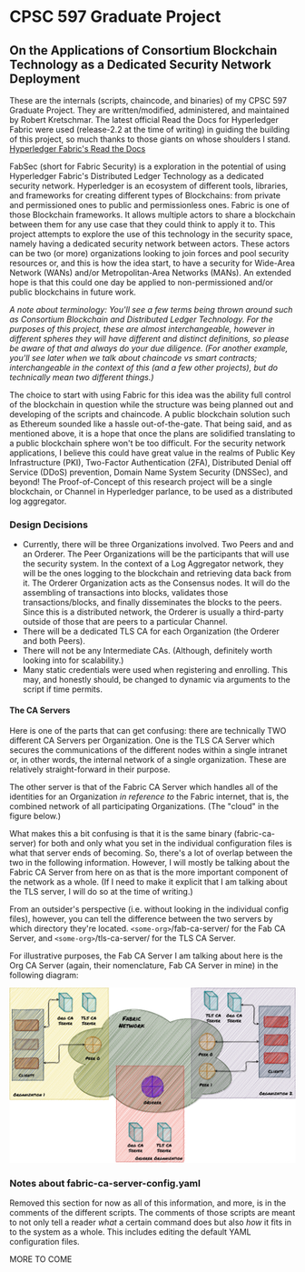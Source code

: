 # CPSC 597 Graduate Project
## On the Applications of Consortium Blockchain Technology as a Dedicated Security Network Deployment

These are the internals (scripts, chaincode, and binaries) of my CPSC 597 Graduate 
Project. They are written/modified, administered, and maintained by Robert Kretschmar. 
The latest official Read the Docs for Hyperledger Fabric were used (release-2.2 at the 
time of writing) in guiding the building of this project, so much thanks to those 
giants on whose shoulders I stand. 
[Hyperledger Fabric's Read the Docs](https://hyperledger-fabric.readthedocs.io/en/release-2.2/)

FabSec (short for Fabric Security) is a exploration in the potential of using Hyperledger 
Fabric's Distributed Ledger Technology as a dedicated security network. Hyperledger is an 
ecosystem of different tools, libraries, and frameworks for creating different types of 
Blockchains: from private and permissioned ones to public and permissionless ones. 
Fabric is one of those Blockchain frameworks. It allows multiple actors to share a blockchain 
between them for any use case that they could think to apply it to. This project attempts to explore 
the use of this technology in the security space, namely having a dedicated security network between 
actors. These actors can be two (or more) organizations looking to join forces and pool security 
resources or, and this is how the idea start, to have a security for Wide-Area Network (WANs) and/or 
Metropolitan-Area Networks (MANs). An extended hope is that this could one day be applied to 
non-permissioned and/or public blockchains in future work. 

*A note about terminology: You'll see a few terms being thrown around such as Consortium Blockchain 
and Distributed Ledger Technology. For the purposes of this project, these are almost interchangeable, 
however in different spheres they will have different and distinct definitions, so please be aware 
of that and always do your due diligence. (For another example, you'll see later when we talk about 
chaincode vs smart contracts; interchangeable in the context of this (and a few other projects), but 
do technically mean two different things.)*

The choice to start with using Fabric for this idea was the ability full control of the blockchain in 
question while the structure was being planned out and developing of the scripts and chaincode. A public 
blockchain solution such as Ethereum sounded like a hassle out-of-the-gate. That being said, and as 
mentioned above, it is a hope that once the plans are solidified translating to a public blockchain sphere 
won't be too difficult. For the security network applications, I believe this could have great value in the 
realms of Public Key Infrastructure (PKI), Two-Factor Authentication (2FA), Distributed Denial off Service (DDoS) 
prevention, Domain Name System Security (DNSSec), and beyond! The Proof-of-Concept of this research project 
will be a single blockchain, or Channel in Hyperledger parlance, to be used as a distributed log aggregator.

### Design Decisions
	
* Currently, there will be three Organizations involved. Two Peers and and an Orderer. The Peer Organizations 
will be the participants that will use the security system. In the context of a Log Aggregator network, they 
will be the ones logging to the blockchain and retrieving data back from it. The Orderer Organization acts as 
the Consensus nodes. It will do the assembling of transactions into blocks, validates those transactions/blocks, 
and finally disseminates the blocks to the peers. Since this is a distributed network, the Orderer is usually a 
third-party outside of those that are peers to a particular Channel. 
* There will be a dedicated TLS CA for each Organization (the Orderer and both Peers).
* There will not be any Intermediate CAs. (Although, definitely worth looking into for scalability.)
* Many static credentials were used when registering and enrolling. This may, and honestly should, be changed to 
dynamic via arguments to the script if time permits.

#### The CA Servers
Here is one of the parts that can get confusing: there are technically TWO different CA Servers per Organization. One 
is the TLS CA Server which secures the communications of the different nodes within a single intranet or, in other words, 
the internal network of a single organization. These are relatively straight-forward in their purpose.

The other server is that of the Fabric CA Server which handles all of the identities for an Organization *in reference to* 
the Fabric internet, that is, the combined network of all participating Organizations. (The "cloud" in the figure below.)

What makes this a bit confusing is that it is the same binary (fabric-ca-server) for both and only what you set in the individual 
configuration files is what that server ends of becoming. So, there's a lot of overlap between the two in the following information. 
However, I will mostly be talking about the Fabric CA Server from here on as that is the more important component of the network 
as a whole. (If I need to make it explicit that I am talking about the TLS server, I will do so at the time of writing.)

From an outsider's perspective (i.e. without looking in the individual config files), however, you can tell the difference between the
two servers by which directory they're located. `<some-org>`/fab-ca-server/ for the Fab CA Server, and `<some-org>`/tls-ca-server/ for
the TLS CA Server. 

For illustrative purposes, the Fab CA Server I am talking about here is the Org CA Server (again, their nomenclature, Fab CA Server in 
mine) in the following diagram:

![CA Server Diagram](/images/fabric-network-diagram.png)

### Notes about fabric-ca-server-config.yaml
Removed this section for now as all of this information, and more, is in the comments of the different scripts. The comments of those 
scripts are meant to not only tell a reader *what* a certain command does but also *how* it fits in to the system as a whole. This includes
editing the default YAML configuration files.

	
MORE TO COME
